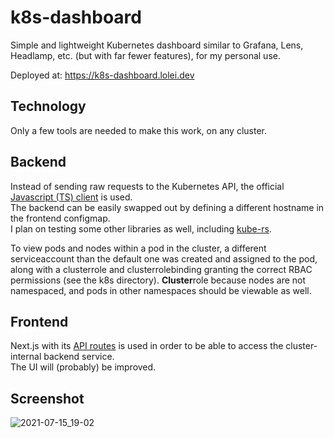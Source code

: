 # k8s-dashboard

Simple and lightweight Kubernetes dashboard similar to Grafana, Lens, Headlamp, etc. (but with far fewer features), for my personal use.

Deployed at: https://k8s-dashboard.lolei.dev

## Technology
Only a few tools are needed to make this work, on any cluster.

## Backend
Instead of sending raw requests to the Kubernetes API, the official [Javascript (TS) client](https://github.com/kubernetes-client/javascript) is used.  
The backend can be easily swapped out by defining a different hostname in the frontend configmap.  
I plan on testing some other libraries as well, including [kube-rs](https://github.com/clux/kube-rs).

To view pods and nodes within a pod in the cluster, a different serviceaccount than the default one was created and assigned to the pod, along with a clusterrole and clusterrolebinding granting the correct RBAC permissions (see the k8s directory). **Cluster**role because nodes are not namespaced, and pods in other namespaces should be viewable as well.

## Frontend
Next.js with its [API routes](https://nextjs.org/docs/api-routes/introduction) is used in order to be able to access the cluster-internal backend service.  
The UI will (probably) be improved.

## Screenshot

![2021-07-15_19-02](https://user-images.githubusercontent.com/9076894/125828139-13162cd0-cd3e-44bc-b40f-0864338721d7.png)
